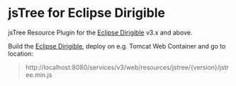 # jsTree for Eclipse Dirigible

jsTree Resource Plugin for the [Eclipse Dirigible](https://github.com/eclipse/dirigible) v3.x and above.

Build the [Eclipse Dirigible](https://github.com/eclipse/dirigible), deploy on e.g. Tomcat Web Container and go to location:

> http://localhost:8080/services/v3/web/resources/jstree/{version}/jstree.min.js
